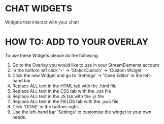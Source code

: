 # CHAT WIDGETS
Widgets that interact with your chat!

# HOW TO: ADD TO YOUR OVERLAY
To use these Widgets please do the following:

1. Go to the Overlay you would like to use in your StreamElements account
2. In the bottom left click '+' -> 'Static/Custom' -> 'Custom Widget'
3. Click the new Widget and go to 'Settings' -> 'Open Editor' in the left-hand bar
4. Replace ALL text in the HTML tab with the .html file
5. Replace ALL text in the CSS tab with the .css file
6. Replace ALL text in the JS tab with the .js file
7. Replace ALL text in the FIELDS tab with the .json file
8. Click 'DONE' in the bottom-right.
9. Use the left-hand bar 'Settings' to customise the widget to your own needs.
